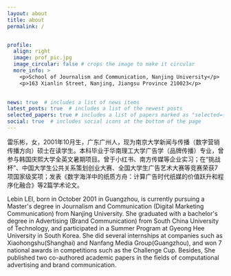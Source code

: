 ```yaml
---
layout: about
title: about
permalink: /


profile:
  align: right
  image: prof_pic.jpg
  image_circular: false # crops the image to make it circular
  more_info: >
    <p>School of Journalism and Communication, Nanjing University</p>
    <p>163 Xianlin Street, Nanjing, Jiangsu Province 210023</p>
    

news: true  # includes a list of news items
latest_posts: true  # includes a list of the newest posts
selected_papers: true # includes a list of papers marked as "selected={true}"
social: true  # includes social icons at the bottom of the page
---
```



雷乐彬，女，2001年10月生，广东广州人，现为南京大学新闻与传播（数字营销传播方向）硕士在读学生。本科毕业于华南理工大学广告学（品牌传播）专业，曾参与韩国庆熙大学全英文暑期项目。曾于小红书、南方传媒等企业实习；在“挑战杯”、中国大学生公共关系策划创业大赛、全国大学生广告艺术大赛等竞赛荣获7项国家级奖项；发表《数字海洋中的纸质方舟：计算广告时代纸媒的价值跃升和程序化融合》等2篇学术论文。

Lebin LEI, born in October 2001 in Guangzhou, is currently pursuing a Master's degree in Journalism and Communication (Digital Marketing Communication) from Nanjing University. She graduated with a bachelor's degree in Advertising (Brand Communication) from South China University of Technology, and participated in a Summer Program at Gyeong Hee University in South Korea. She did several internships at companies such as Xiaohongshu(Shanghai) and Nanfang Media Group(Guangzhou), and won 7 national awards in competitions such as the Challenge Cup. Besides, She published two co-authored academic papers in the fields of computational advertising and brand communication.


